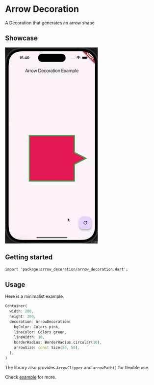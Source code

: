 # Arrow Decoration

A Decoration that generates an arrow shape

## Showcase

<img src="https://raw.githubusercontent.com/Dabbit-Chan/arrow_decoration/master/gifs/ArrowDecorationCase.gif" width=60%>

## Getting started

`import 'package:arrow_decoration/arrow_decoration.dart';`

## Usage

Here is a minimalist example.

```dart
Container(
  width: 200,
  height: 200,
  decoration: ArrowDecoration(
    bgColor: Colors.pink,
    lineColor: Colors.green,
    lineWidth: 10,
    borderRadius: BorderRadius.circular(10),
    arrowSize: const Size(50, 50),
  ),
)
```
The library also provides `ArrowClipper` and `arrowPath()` for flexible use.

Check [example](https://github.com/Dabbit-Chan/arrow_decoration/tree/master/example) for more.
